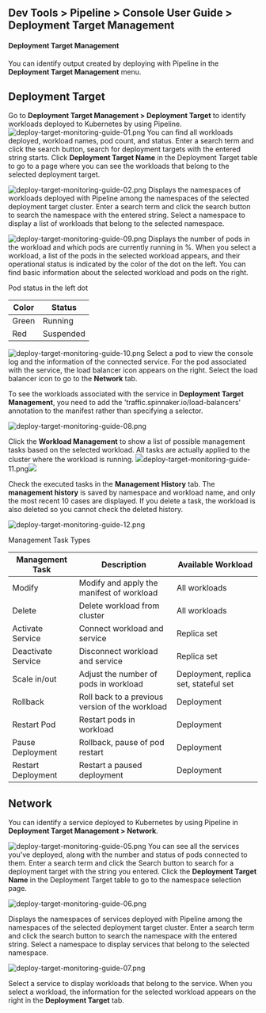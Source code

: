 ## Dev Tools > Pipeline > Console User Guide > Deployment Target Management

#### Deployment Target Management

You can identify output created by deploying with Pipeline in the **Deployment Target Management** menu.

## Deployment Target

Go to **Deployment Target Management > Deployment Target** to identify workloads deployed to Kubernetes by using Pipeline.
![deploy-target-monitoring-guide-01.png](http://static.toastoven.net/prod_pipeline/2023-06-27/deploy-target-monitoring-guide-01.png)
You can find all workloads deployed, workload names, pod count, and status.
Enter a search term and click the search button, search for deployment targets with the entered string starts.
Click **Deployment Target Name** in the Deployment Target table to go to a page where you can see the workloads that belong to the selected deployment target.

![deploy-target-monitoring-guide-02.png](http://static.toastoven.net/prod_pipeline/2023-06-27/deploy-target-monitoring-guide-02.png)
Displays the namespaces of workloads deployed with Pipeline among the namespaces of the selected deployment target cluster.
Enter a search term and click the search button to search the namespace with the entered string.
Select a namespace to display a list of workloads that belong to the selected namespace.

![deploy-target-monitoring-guide-09.png](https://kr1-api-object-storage.nhncloudservice.com/v1/AUTH_2acdfabf4efe4efc8a04c00b348110c9/cdn_origin/prod_pipeline/2023-08-29/deploy-target-management-guide-09.png)
Displays the number of pods in the workload and which pods are currently running in %. When you select a workload, a list of the pods in the selected workload appears, and their operational status is indicated by the color of the dot on the left.
You can find basic information about the selected workload and pods on the right.


Pod status in the left dot

| Color | Status   |
| --- |------|
| Green | Running |
| Red | Suspended   |



![deploy-target-monitoring-guide-10.png](https://kr1-api-object-storage.nhncloudservice.com/v1/AUTH_2acdfabf4efe4efc8a04c00b348110c9/cdn_origin/prod_pipeline/2023-08-29/deploy-target-management-guide-10.png)
Select a pod to view the console log and the information of the connected service.
For the pod associated with the service, the load balancer icon appears on the right. Select the load balancer icon to go to the **Network** tab.

To see the workloads associated with the service in **Deployment Target Management**, you need to add the 'traffic.spinnaker.io/load-balancers' annotation to the manifest rather than specifying a selector.

![deploy-target-monitoring-guide-08.png](http://static.toastoven.net/prod_pipeline/2023-06-27/deploy-target-monitoring-guide-08.png)

Click the **Workload Management** to show a list of possible management tasks based on the selected workload. All tasks are actually applied to the cluster where the workload is running.
![](https://kr1-api-object-storage.nhncloudservice.com/v1/AUTH_2acdfabf4efe4efc8a04c00b348110c9/cdn_origin/prod_pipeline/2023-08-29/deploy-target-management-guide-11.png)deploy-target-monitoring-guide-11.png![](https://kr1-api-object-storage.nhncloudservice.com/v1/AUTH_2acdfabf4efe4efc8a04c00b348110c9/cdn_origin/prod_pipeline/2023-08-29/deploy-target-management-guide-11.png)

Check the executed tasks in the **Management History** tab.
The **management history** is saved by namespace and workload name, and only the most recent 10 cases are displayed. If you delete a task, the workload is also deleted so you cannot check the deleted history.


 ![deploy-target-monitoring-guide-12.png](https://kr1-api-object-storage.nhncloudservice.com/v1/AUTH_2acdfabf4efe4efc8a04c00b348110c9/cdn_origin/prod_pipeline/2023-08-29/deploy-target-management-guide-12.png)

Management Task Types

| Management Task    | Description                      | Available Workload |
|----------|-------------------------| --- |
| Modify       | Modify and apply the manifest of workload | All workloads |
| Delete       | Delete workload from cluster         | All workloads |
| Activate Service   | Connect workload and service           | Replica set|
| Deactivate Service  | Disconnect workload and service        | Replica set|
| Scale in/out | Adjust the number of pods in workload           | Deployment, replica set, stateful set|
| Rollback       | Roll back to a previous version of the workload        | Deployment|
| Restart Pod   | Restart pods in workload          | Deployment |
| Pause Deployment | Rollback, pause of pod restart    | Deployment |
| Restart Deployment   | Restart a paused deployment          | Deployment |

## Network

You can identify a service deployed to Kubernetes by using Pipeline in **Deployment Target Management > Network**.

![deploy-target-monitoring-guide-05.png]( http://static.toastoven.net/prod_pipeline/2023-06-27/deploy-target-monitoring-guide-05.png)
You can see all the services you've deployed, along with the number and status of pods connected to them.
Enter a search term and click the Search button to search for a deployment target with the string you entered.
Click the **Deployment Target Name** in the Deployment Target table to go to the namespace selection page.

![deploy-target-monitoring-guide-06.png](http://static.toastoven.net/prod_pipeline/2023-06-27/deploy-target-monitoring-guide-06.png)

Displays the namespaces of services deployed with Pipeline among the namespaces of the selected deployment target cluster.
Enter a search term and click the search button to search the namespace with the entered string.
Select a namespace to display services that belong to the selected namespace.

![deploy-target-monitoring-guide-07.png](http://static.toastoven.net/prod_pipeline/2023-06-27/deploy-target-monitoring-guide-07.png)

Select a service to display workloads that belong to the service. When you select a workload, the information for the selected workload appears on the right in the **Deployment Target** tab. 
